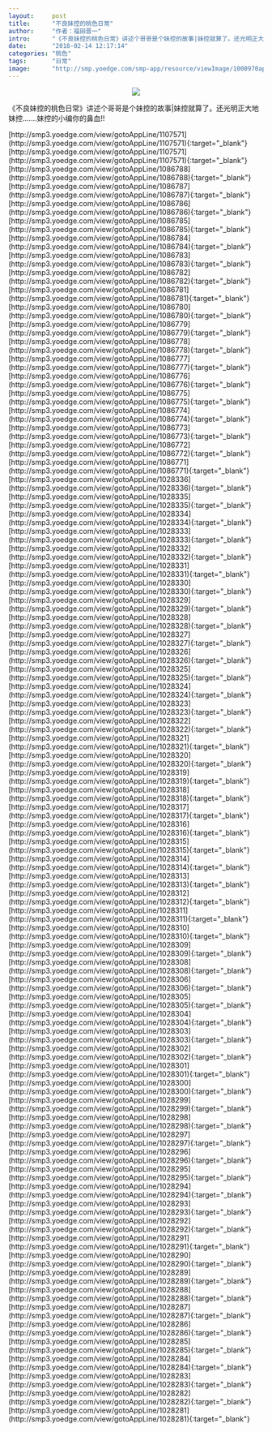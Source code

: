 ```yaml
---
layout:     post
title:      "不良妹控的桃色日常"
author:     "作者：福田晋一"
intro:      "《不良妹控的桃色日常》讲述个哥哥是个妹控的故事|妹控就算了。还光明正大地妹控.......妹控的小编你的鼻血!!"
date:       "2018-02-14 12:17:14"
categories: "桃色"
tags:       "日常"
image:      "http://smp.yoedge.com/smp-app/resource/viewImage/1000970appline.png"
---
```

<div style="text-align: center">
<p><img src="http://smp.yoedge.com/smp-app/resource/viewImage/1000970appline.png"/></p>
</div>
<p class="post-meta">
<span>《不良妹控的桃色日常》讲述个哥哥是个妹控的故事|妹控就算了。还光明正大地妹控.......妹控的小编你的鼻血!!</span>
</p>
[http://smp3.yoedge.com/view/gotoAppLine/1107571](http://smp3.yoedge.com/view/gotoAppLine/1107571){:target="_blank"}
[http://smp3.yoedge.com/view/gotoAppLine/1107571](http://smp3.yoedge.com/view/gotoAppLine/1107571){:target="_blank"}
[http://smp3.yoedge.com/view/gotoAppLine/1086788](http://smp3.yoedge.com/view/gotoAppLine/1086788){:target="_blank"}
[http://smp3.yoedge.com/view/gotoAppLine/1086787](http://smp3.yoedge.com/view/gotoAppLine/1086787){:target="_blank"}
[http://smp3.yoedge.com/view/gotoAppLine/1086786](http://smp3.yoedge.com/view/gotoAppLine/1086786){:target="_blank"}
[http://smp3.yoedge.com/view/gotoAppLine/1086785](http://smp3.yoedge.com/view/gotoAppLine/1086785){:target="_blank"}
[http://smp3.yoedge.com/view/gotoAppLine/1086784](http://smp3.yoedge.com/view/gotoAppLine/1086784){:target="_blank"}
[http://smp3.yoedge.com/view/gotoAppLine/1086783](http://smp3.yoedge.com/view/gotoAppLine/1086783){:target="_blank"}
[http://smp3.yoedge.com/view/gotoAppLine/1086782](http://smp3.yoedge.com/view/gotoAppLine/1086782){:target="_blank"}
[http://smp3.yoedge.com/view/gotoAppLine/1086781](http://smp3.yoedge.com/view/gotoAppLine/1086781){:target="_blank"}
[http://smp3.yoedge.com/view/gotoAppLine/1086780](http://smp3.yoedge.com/view/gotoAppLine/1086780){:target="_blank"}
[http://smp3.yoedge.com/view/gotoAppLine/1086779](http://smp3.yoedge.com/view/gotoAppLine/1086779){:target="_blank"}
[http://smp3.yoedge.com/view/gotoAppLine/1086778](http://smp3.yoedge.com/view/gotoAppLine/1086778){:target="_blank"}
[http://smp3.yoedge.com/view/gotoAppLine/1086777](http://smp3.yoedge.com/view/gotoAppLine/1086777){:target="_blank"}
[http://smp3.yoedge.com/view/gotoAppLine/1086776](http://smp3.yoedge.com/view/gotoAppLine/1086776){:target="_blank"}
[http://smp3.yoedge.com/view/gotoAppLine/1086775](http://smp3.yoedge.com/view/gotoAppLine/1086775){:target="_blank"}
[http://smp3.yoedge.com/view/gotoAppLine/1086774](http://smp3.yoedge.com/view/gotoAppLine/1086774){:target="_blank"}
[http://smp3.yoedge.com/view/gotoAppLine/1086773](http://smp3.yoedge.com/view/gotoAppLine/1086773){:target="_blank"}
[http://smp3.yoedge.com/view/gotoAppLine/1086772](http://smp3.yoedge.com/view/gotoAppLine/1086772){:target="_blank"}
[http://smp3.yoedge.com/view/gotoAppLine/1086771](http://smp3.yoedge.com/view/gotoAppLine/1086771){:target="_blank"}
[http://smp3.yoedge.com/view/gotoAppLine/1028336](http://smp3.yoedge.com/view/gotoAppLine/1028336){:target="_blank"}
[http://smp3.yoedge.com/view/gotoAppLine/1028335](http://smp3.yoedge.com/view/gotoAppLine/1028335){:target="_blank"}
[http://smp3.yoedge.com/view/gotoAppLine/1028334](http://smp3.yoedge.com/view/gotoAppLine/1028334){:target="_blank"}
[http://smp3.yoedge.com/view/gotoAppLine/1028333](http://smp3.yoedge.com/view/gotoAppLine/1028333){:target="_blank"}
[http://smp3.yoedge.com/view/gotoAppLine/1028332](http://smp3.yoedge.com/view/gotoAppLine/1028332){:target="_blank"}
[http://smp3.yoedge.com/view/gotoAppLine/1028331](http://smp3.yoedge.com/view/gotoAppLine/1028331){:target="_blank"}
[http://smp3.yoedge.com/view/gotoAppLine/1028330](http://smp3.yoedge.com/view/gotoAppLine/1028330){:target="_blank"}
[http://smp3.yoedge.com/view/gotoAppLine/1028329](http://smp3.yoedge.com/view/gotoAppLine/1028329){:target="_blank"}
[http://smp3.yoedge.com/view/gotoAppLine/1028328](http://smp3.yoedge.com/view/gotoAppLine/1028328){:target="_blank"}
[http://smp3.yoedge.com/view/gotoAppLine/1028327](http://smp3.yoedge.com/view/gotoAppLine/1028327){:target="_blank"}
[http://smp3.yoedge.com/view/gotoAppLine/1028326](http://smp3.yoedge.com/view/gotoAppLine/1028326){:target="_blank"}
[http://smp3.yoedge.com/view/gotoAppLine/1028325](http://smp3.yoedge.com/view/gotoAppLine/1028325){:target="_blank"}
[http://smp3.yoedge.com/view/gotoAppLine/1028324](http://smp3.yoedge.com/view/gotoAppLine/1028324){:target="_blank"}
[http://smp3.yoedge.com/view/gotoAppLine/1028323](http://smp3.yoedge.com/view/gotoAppLine/1028323){:target="_blank"}
[http://smp3.yoedge.com/view/gotoAppLine/1028322](http://smp3.yoedge.com/view/gotoAppLine/1028322){:target="_blank"}
[http://smp3.yoedge.com/view/gotoAppLine/1028321](http://smp3.yoedge.com/view/gotoAppLine/1028321){:target="_blank"}
[http://smp3.yoedge.com/view/gotoAppLine/1028320](http://smp3.yoedge.com/view/gotoAppLine/1028320){:target="_blank"}
[http://smp3.yoedge.com/view/gotoAppLine/1028319](http://smp3.yoedge.com/view/gotoAppLine/1028319){:target="_blank"}
[http://smp3.yoedge.com/view/gotoAppLine/1028318](http://smp3.yoedge.com/view/gotoAppLine/1028318){:target="_blank"}
[http://smp3.yoedge.com/view/gotoAppLine/1028317](http://smp3.yoedge.com/view/gotoAppLine/1028317){:target="_blank"}
[http://smp3.yoedge.com/view/gotoAppLine/1028316](http://smp3.yoedge.com/view/gotoAppLine/1028316){:target="_blank"}
[http://smp3.yoedge.com/view/gotoAppLine/1028315](http://smp3.yoedge.com/view/gotoAppLine/1028315){:target="_blank"}
[http://smp3.yoedge.com/view/gotoAppLine/1028314](http://smp3.yoedge.com/view/gotoAppLine/1028314){:target="_blank"}
[http://smp3.yoedge.com/view/gotoAppLine/1028313](http://smp3.yoedge.com/view/gotoAppLine/1028313){:target="_blank"}
[http://smp3.yoedge.com/view/gotoAppLine/1028312](http://smp3.yoedge.com/view/gotoAppLine/1028312){:target="_blank"}
[http://smp3.yoedge.com/view/gotoAppLine/1028311](http://smp3.yoedge.com/view/gotoAppLine/1028311){:target="_blank"}
[http://smp3.yoedge.com/view/gotoAppLine/1028310](http://smp3.yoedge.com/view/gotoAppLine/1028310){:target="_blank"}
[http://smp3.yoedge.com/view/gotoAppLine/1028309](http://smp3.yoedge.com/view/gotoAppLine/1028309){:target="_blank"}
[http://smp3.yoedge.com/view/gotoAppLine/1028308](http://smp3.yoedge.com/view/gotoAppLine/1028308){:target="_blank"}
[http://smp3.yoedge.com/view/gotoAppLine/1028306](http://smp3.yoedge.com/view/gotoAppLine/1028306){:target="_blank"}
[http://smp3.yoedge.com/view/gotoAppLine/1028305](http://smp3.yoedge.com/view/gotoAppLine/1028305){:target="_blank"}
[http://smp3.yoedge.com/view/gotoAppLine/1028304](http://smp3.yoedge.com/view/gotoAppLine/1028304){:target="_blank"}
[http://smp3.yoedge.com/view/gotoAppLine/1028303](http://smp3.yoedge.com/view/gotoAppLine/1028303){:target="_blank"}
[http://smp3.yoedge.com/view/gotoAppLine/1028302](http://smp3.yoedge.com/view/gotoAppLine/1028302){:target="_blank"}
[http://smp3.yoedge.com/view/gotoAppLine/1028301](http://smp3.yoedge.com/view/gotoAppLine/1028301){:target="_blank"}
[http://smp3.yoedge.com/view/gotoAppLine/1028300](http://smp3.yoedge.com/view/gotoAppLine/1028300){:target="_blank"}
[http://smp3.yoedge.com/view/gotoAppLine/1028299](http://smp3.yoedge.com/view/gotoAppLine/1028299){:target="_blank"}
[http://smp3.yoedge.com/view/gotoAppLine/1028298](http://smp3.yoedge.com/view/gotoAppLine/1028298){:target="_blank"}
[http://smp3.yoedge.com/view/gotoAppLine/1028297](http://smp3.yoedge.com/view/gotoAppLine/1028297){:target="_blank"}
[http://smp3.yoedge.com/view/gotoAppLine/1028296](http://smp3.yoedge.com/view/gotoAppLine/1028296){:target="_blank"}
[http://smp3.yoedge.com/view/gotoAppLine/1028295](http://smp3.yoedge.com/view/gotoAppLine/1028295){:target="_blank"}
[http://smp3.yoedge.com/view/gotoAppLine/1028294](http://smp3.yoedge.com/view/gotoAppLine/1028294){:target="_blank"}
[http://smp3.yoedge.com/view/gotoAppLine/1028293](http://smp3.yoedge.com/view/gotoAppLine/1028293){:target="_blank"}
[http://smp3.yoedge.com/view/gotoAppLine/1028292](http://smp3.yoedge.com/view/gotoAppLine/1028292){:target="_blank"}
[http://smp3.yoedge.com/view/gotoAppLine/1028291](http://smp3.yoedge.com/view/gotoAppLine/1028291){:target="_blank"}
[http://smp3.yoedge.com/view/gotoAppLine/1028290](http://smp3.yoedge.com/view/gotoAppLine/1028290){:target="_blank"}
[http://smp3.yoedge.com/view/gotoAppLine/1028289](http://smp3.yoedge.com/view/gotoAppLine/1028289){:target="_blank"}
[http://smp3.yoedge.com/view/gotoAppLine/1028288](http://smp3.yoedge.com/view/gotoAppLine/1028288){:target="_blank"}
[http://smp3.yoedge.com/view/gotoAppLine/1028287](http://smp3.yoedge.com/view/gotoAppLine/1028287){:target="_blank"}
[http://smp3.yoedge.com/view/gotoAppLine/1028286](http://smp3.yoedge.com/view/gotoAppLine/1028286){:target="_blank"}
[http://smp3.yoedge.com/view/gotoAppLine/1028285](http://smp3.yoedge.com/view/gotoAppLine/1028285){:target="_blank"}
[http://smp3.yoedge.com/view/gotoAppLine/1028284](http://smp3.yoedge.com/view/gotoAppLine/1028284){:target="_blank"}
[http://smp3.yoedge.com/view/gotoAppLine/1028283](http://smp3.yoedge.com/view/gotoAppLine/1028283){:target="_blank"}
[http://smp3.yoedge.com/view/gotoAppLine/1028282](http://smp3.yoedge.com/view/gotoAppLine/1028282){:target="_blank"}
[http://smp3.yoedge.com/view/gotoAppLine/1028281](http://smp3.yoedge.com/view/gotoAppLine/1028281){:target="_blank"}


